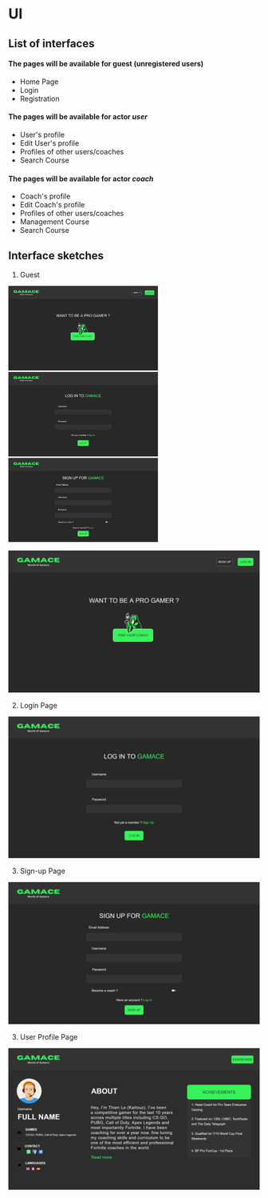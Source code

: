 # UI

## List of interfaces

#### The pages will be available for guest (unregistered users)
+ Home Page
+ Login
+ Registration

#### The pages will be available for actor __*user*__
+ User's profile
+ Edit User's profile
+ Profiles of other users/coaches
+ Search Course

#### The pages will be available for actor __*coach*__
+ Coach's profile
+ Edit Coach's profile
+ Profiles of other users/coaches
+ Management Course
+ Search Course


## Interface sketches

1. Guest


<p float="left">
  <img src="/Image/UI/homepage.png" width="300" />
  <img src="/Image/UI/login.png" width="300" /> 
  <img src="/Image/UI/signup.png" width="300" />
</p>

![UML](https://github.com/kaitouz/ESportNetwork/blob/main/Image/UI/homepage.png)

2. Login Page

![UML](https://github.com/kaitouz/ESportNetwork/blob/main/Image/UI/login.png)

3. Sign-up Page

![UML](https://github.com/kaitouz/ESportNetwork/blob/main/Image/UI/signup.png)

3. User Profile Page

![UML](https://github.com/kaitouz/ESportNetwork/blob/main/Image/UI/profile.png)
